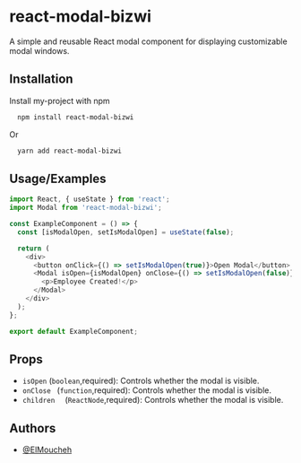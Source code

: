 
# react-modal-bizwi

A simple and reusable React modal component for displaying customizable modal windows.



## Installation

Install my-project with npm

```bash
  npm install react-modal-bizwi
```  
Or
```bash
  yarn add react-modal-bizwi
```


## Usage/Examples

```js
import React, { useState } from 'react';
import Modal from 'react-modal-bizwi';

const ExampleComponent = () => {
  const [isModalOpen, setIsModalOpen] = useState(false);

  return (
    <div>
      <button onClick={() => setIsModalOpen(true)}>Open Modal</button>
      <Modal isOpen={isModalOpen} onClose={() => setIsModalOpen(false)}>
        <p>Employee Created!</p>
      </Modal>
    </div>
  );
};

export default ExampleComponent;
```


## Props

- `isOpen` (`boolean`,required): Controls whether the modal is visible.
- `onClose ` (`function`,required): Controls whether the modal is visible.
- `children  ` (`ReactNode`,required): Controls whether the modal is visible.


## Authors

- [@ElMoucheh](https://github.com/ElMoucheh)

